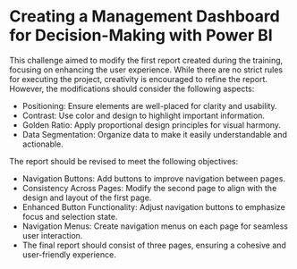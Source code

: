 # Creating a Management Dashboard for Decision-Making with Power BI

This challenge aimed to modify the first report created during the training, focusing on enhancing the user experience. While there are no strict rules for executing the project, creativity is encouraged to refine the report. However, the modifications should consider the following aspects:

* Positioning: Ensure elements are well-placed for clarity and usability.
* Contrast: Use color and design to highlight important information.
* Golden Ratio: Apply proportional design principles for visual harmony.
* Data Segmentation: Organize data to make it easily understandable and actionable.

The report should be revised to meet the following objectives:

* Navigation Buttons: Add buttons to improve navigation between pages.
* Consistency Across Pages: Modify the second page to align with the design and layout of the first page.
* Enhanced Button Functionality: Adjust navigation buttons to emphasize focus and selection state.
* Navigation Menus: Create navigation menus on each page for seamless user interaction.
* The final report should consist of three pages, ensuring a cohesive and user-friendly experience.

